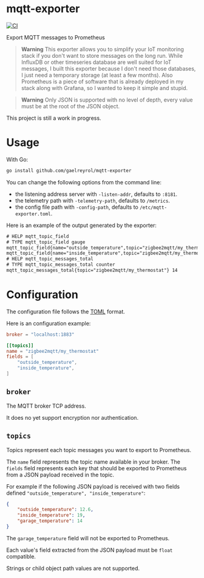 # mqtt-exporter

[![CI](https://github.com/gaelreyrol/mqtt-exporter/actions/workflows/ci.yml/badge.svg)](https://github.com/gaelreyrol/mqtt-exporter/actions/workflows/ci.yml)

Export MQTT messages to Prometheus

> **Warning**
> This exporter allows you to simplify your IoT monitoring stack if you don't want to store messages on the long run. While InfluxDB or other timeseries database are well suited for IoT messages, I built this exporter because I don't need those databases, I just need a temporary storage (at least a few months). Also Prometheus is a piece of software that is already deployed in my stack along with Grafana, so I wanted to keep it simple and stupid.

> **Warning**
> Only JSON is supported with no level of depth, every  value must be at the root of the JSON object.


This project is still a work in progress.

# Usage

With Go:

```bash
go install github.com/gaelreyrol/mqtt-exporter
```

You can change the following options from the command line:

- the listening address server with `-listen-addr`, defaults to `:8181`.
- the telemetry path with `-telemetry-path`, defaults to `/metrics`.
- the config file path with `-config-path`, defaults to `/etc/mqtt-exporter.toml`.

Here is an example of the output generated by the exporter:

```txt
# HELP mqtt_topic_field
# TYPE mqtt_topic_field gauge
mqtt_topic_field{name="outside_temperature",topic="zigbee2mqtt/my_thermostat"} 12.6
mqtt_topic_field{name="inside_temperature",topic="zigbee2mqtt/my_thermostat"} 19
# HELP mqtt_topic_messages_total
# TYPE mqtt_topic_messages_total counter
mqtt_topic_messages_total{topic="zigbee2mqtt/my_thermostat"} 14
```

# Configuration

The configuration file follows the [TOML](https://toml.io/en/) format.

Here is an configuration example:

```toml
broker = "localhost:1883"

[[topics]]
name = "zigbee2mqtt/my_thermostat"
fields = [
    "outside_temperature",
    "inside_temperature",
]
```

## `broker`

The MQTT broker TCP address.

It does no yet support encryption nor authentication.

## `topics`

Topics represent each topic messages you want to export to Prometheus.

The `name` field represents the topic name available in your broker.
The `fields` field represents each key that should be exported to Prometheus from a JSON payload received in the topic.

For example if the following JSON payload is received with two fields defined `"outside_temperature", "inside_temperature"`:

```json
{
    "outside_temperature": 12.6,
    "inside_temperature": 19,
    "garage_temperature": 14
}
```

The `garage_temperature` field will not be exported to Prometheus.

Each value's field extracted from the JSON payload must be `float` compatible.

Strings or child object path values are not supported.
